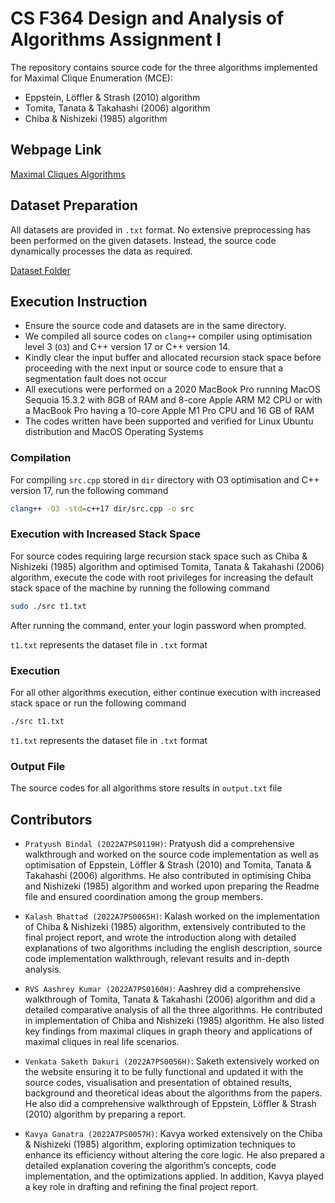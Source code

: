 
# CS F364 Design and Analysis of Algorithms Assignment I

The repository contains source code for the three algorithms implemented for Maximal Clique Enumeration (MCE):
- Eppstein, Löffler & Strash (2010) algorithm
- Tomita, Tanata & Takahashi (2006) algorithm
- Chiba & Nishizeki (1985) algorithm

## Webpage Link

[Maximal Cliques Algorithms](https://serene-gnome-fc5c3f.netlify.app/)


## Dataset Preparation

All datasets are provided in ```.txt``` format. No extensive preprocessing has been performed on the given datasets. Instead, the source code dynamically processes the data as required.  

[Dataset Folder](https://drive.google.com/drive/folders/1PMXBEOQy44Y198SDR4oAbJyCjG57gqef?usp=sharing)

## Execution Instruction
- Ensure the source code and datasets are in the same directory.
- We compiled all source codes on ```clang++``` compiler using optimisation level 3 (```O3```) and C++ version 17 or C++ version 14.
- Kindly clear the input buffer and allocated recursion stack space before proceeding with the next input or source code to ensure that a segmentation fault does not occur
- All executions were performed on a 2020 MacBook Pro running MacOS Sequoia 15.3.2 with 8GB of RAM and 8-core Apple ARM M2 CPU or with a MacBook Pro having a 10-core Apple M1 Pro CPU and 16 GB of RAM
- The codes written have been supported and verified for Linux Ubuntu distribution and MacOS Operating Systems

### Compilation
For compiling ```src.cpp``` stored in ```dir``` directory with O3 optimisation and C++ version 17, run the following command
 ```bash
clang++ -O3 -std=c++17 dir/src.cpp -o src
```

### Execution with Increased Stack Space
For source codes requiring large recursion stack space such as Chiba & Nishizeki (1985) algorithm and optimised Tomita, Tanata & Takahashi (2006) algorithm, execute the code with root privileges for increasing the default stack space of the machine by running the following command
```bash
sudo ./src t1.txt
```
After running the command, enter your login password when prompted.  

```t1.txt``` represents the dataset file in ```.txt``` format

### Execution
For all other algorithms execution, either continue execution with increased stack space or run the following command
```bash
./src t1.txt
```
```t1.txt``` represents the dataset file in ```.txt``` format

### Output File

The source codes for all algorithms store results in ```output.txt``` file


## Contributors

- ```Pratyush Bindal (2022A7PS0119H)```: Pratyush did a comprehensive walkthrough and worked on the source code implementation as well as optimisation of Eppstein, Löffler & Strash (2010) and Tomita, Tanata & Takahashi (2006) algorithms. He also contributed in optimising Chiba and Nishizeki (1985) algorithm and worked upon preparing the Readme file and ensured coordination among the group members.

- ```Kalash Bhattad (2022A7PS0065H)```: Kalash worked on the implementation of Chiba & Nishizeki (1985) algorithm, extensively contributed to the final project report, and wrote the introduction along with detailed explanations of two algorithms including the english description, source code implementation walkthrough, relevant results and in-depth analysis.

- ```RVS Aashrey Kumar (2022A7PS0160H)```: Aashrey did a comprehensive walkthrough of Tomita, Tanata & Takahashi (2006) algorithm and did a detailed comparative analysis of all the three algorithms. He contributed in implementation of Chiba and Nishizeki (1985) algorithm. He also listed key findings from maximal cliques in graph theory and applications of maximal cliques in real life scenarios.

- ```Venkata Saketh Dakuri (2022A7PS0056H)```: Saketh extensively worked on the website ensuring it to be fully functional and updated it with the source codes, visualisation and presentation of obtained results, background and theoretical ideas about the algorithms from the papers. He also did a comprehensive walkthrough of Eppstein, Löffler & Strash (2010) algorithm by preparing a report.

- ```Kavya Ganatra (2022A7PS0057H)```: Kavya worked extensively on the Chiba & Nishizeki (1985) algorithm, exploring optimization techniques to enhance its efficiency without altering the core logic. He also prepared a detailed explanation covering the algorithm’s concepts, code implementation, and the optimizations applied. In addition, Kavya played a key role in drafting and refining the final project report.

